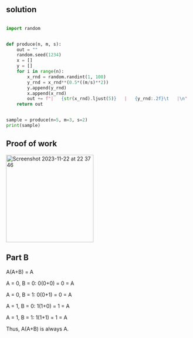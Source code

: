 ## solution ##

```.py

import random


def produce(n, m, s):
    out = ""
    random.seed(1234)
    x = []
    y = []
    for i in range(n):
        x_rnd = random.randint(1, 100)
        y_rnd = x_rnd**(0.5*((m/s)**2))
        y.append(y_rnd)
        x.append(x_rnd)
        out += f"|   {str(x_rnd).ljust(5)}   |   {y_rnd:.2f}\t   |\n"
    return out


sample = produce(n=5, m=3, s=2)
print(sample)

```

## Proof of work ##

<img width="238" alt="Screenshot 2023-11-22 at 22 37 46" src="https://github.com/yuxuantaoisak/unit_2/assets/144768397/da910bbd-a725-4be2-9977-89efdd2e1a84">

## Part B ##

A(A+B) = A

A = 0, B = 0:
0(0+0) = 0 = A

A = 0, B = 1:
0(0+1) = 0 = A

A = 1, B = 0:
1(1+0) = 1 = A

A = 1, B = 1:
1(1+1) = 1 = A

Thus, A(A+B) is always A.
